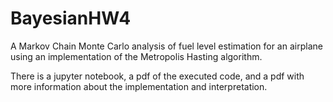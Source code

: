 # BayesianHW4
A Markov Chain Monte Carlo analysis of fuel level estimation for an airplane using an implementation of the Metropolis Hasting algorithm.

There is a jupyter notebook, a pdf of the executed code, and a pdf with more information about the implementation and interpretation.
